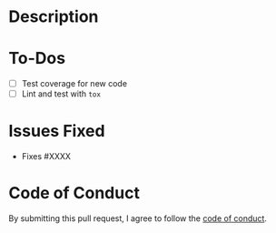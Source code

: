 # Description

<!-- Please describe the changes included in this PR here. -->

# To-Dos

<!-- Before submitting this PR, please lint and build your changes locally. -->
<!-- Add an 'x' between the brackets to mark each checkbox as checked. -->

- [ ] Test coverage for new code
- [ ] Lint and test with `tox`

# Issues Fixed

<!-- If this PR will fix/resolve an open issue on the repository, please reference it below. -->
<!-- Otherwise, please delete this section. -->

- Fixes #XXXX

# Code of Conduct

By submitting this pull request, I agree to follow the [code of conduct](https://resoto.com/code-of-conduct).

